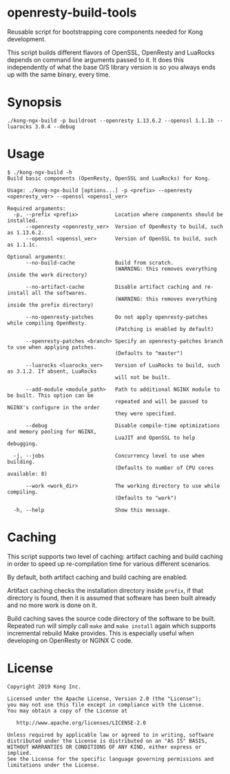 # openresty-build-tools

Reusable script for bootstrapping core components needed for Kong development.

This script builds different flavors of OpenSSL, OpenResty and LuaRocks depends on command
line arguments passed to it. It does this independently of what the base O/S library version
is so you always ends up with the same binary, every time.

# Synopsis
```
./kong-ngx-build -p buildroot --openresty 1.13.6.2 --openssl 1.1.1b --luarocks 3.0.4 --debug
```

# Usage
```
$ ./kong-ngx-build -h
Build basic components (OpenResty, OpenSSL and LuaRocks) for Kong.

Usage: ./kong-ngx-build [options...] -p <prefix> --openresty <openresty_ver> --openssl <openssl_ver>

Required arguments:
  -p, --prefix <prefix>            Location where components should be installed.
      --openresty <openresty_ver>  Version of OpenResty to build, such as 1.13.6.2.
      --openssl <openssl_ver>      Version of OpenSSL to build, such as 1.1.1c.

Optional arguments:
      --no-build-cache             Build from scratch.
                                   (WARNING: this removes everything inside the work directory)

      --no-artifact-cache          Disable artifact caching and re-install all the softwares.
                                   (WARNING: this removes everything inside the prefix directory)

      --no-openresty-patches       Do not apply openresty-patches while compiling OpenResty.
                                   (Patching is enabled by default)

      --openresty-patches <branch> Specify an openresty-patches branch to use when applying patches.
                                   (Defaults to "master")

      --luarocks <luarocks_ver>    Version of LuaRocks to build, such as 3.1.2. If absent, LuaRocks
                                   will not be built.

      --add-module <module_path>   Path to additional NGINX module to be built. This option can be
                                   repeated and will be passed to NGINX's configure in the order
                                   they were specified.

      --debug                      Disable compile-time optimizations and memory pooling for NGINX,
                                   LuaJIT and OpenSSL to help debugging.

  -j, --jobs                       Concurrency level to use when building.
                                   (Defaults to number of CPU cores available: 8)

      --work <work_dir>            The working directory to use while compiling.
                                   (Defaults to "work")

  -h, --help                       Show this message.
```

# Caching
This script supports two level of caching: artifact caching and build caching
in order to speed up re-compilation time for various different scenarios.

By default, both artifact caching and build caching are enabled.

Artifact caching checks the installation directory inside `prefix`, if that
directory is found, then it is assumed that software has been built already
and no more work is done on it.

Build caching saves the source code directory of the software to be built.
Repeated run will simply call `make` and `make install` again which supports
incremental rebuild Make provides. This is especially useful when developing
on OpenResty or NGINX C code.

# License

```
Copyright 2019 Kong Inc.

Licensed under the Apache License, Version 2.0 (the "License");
you may not use this file except in compliance with the License.
You may obtain a copy of the License at

   http://www.apache.org/licenses/LICENSE-2.0

Unless required by applicable law or agreed to in writing, software
distributed under the License is distributed on an "AS IS" BASIS,
WITHOUT WARRANTIES OR CONDITIONS OF ANY KIND, either express or implied.
See the License for the specific language governing permissions and
limitations under the License.
```
